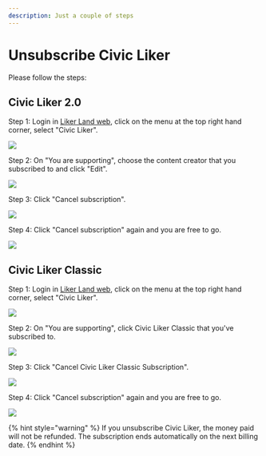 ```yaml
---
description: Just a couple of steps
---
```


# Unsubscribe Civic Liker

Please follow the steps:

## Civic Liker 2.0

Step 1: Login in [Liker Land web](https://liker.land/), click on the menu at the top right hand corner, select "Civic Liker".

![](../../.gitbook/assets/civic-liker-menu-en.png)

Step 2: On "You are supporting", choose the content creator that you subscribed to and click "Edit".

![](../../.gitbook/assets/unsubscribe-civic-liker-two-point-zero-01-en.png)

Step 3: Click "Cancel subscription".

![](../../.gitbook/assets/unsubscribe-civic-liker-two-point-zero-02-en.png)

Step 4:  Click "Cancel subscription" again and you are free to go.

![](../../.gitbook/assets/unsubscribe-civic-liker-two-point-zero-03-en.png)

## Civic Liker Classic

Step 1: Login in [Liker Land web](https://liker.land/), click on the menu at the top right hand corner, select "Civic Liker".

![](../../.gitbook/assets/civic-liker-menu-en.png)

Step 2: On "You are supporting", click Civic Liker Classic that you've subscribed to.

![](../../.gitbook/assets/unsubscribe-civic-liker-classic-01-en.png)

Step 3: Click "Cancel Civic Liker Classic Subscription".

![](../../.gitbook/assets/unsubscribe-civic-liker-classic-02-en.png)

Step 4: Click "Cancel subscription" again and you are free to go.

![](../../.gitbook/assets/unsubscribe-civic-liker-classic-03-en.png)

{% hint style="warning" %}
If you unsubscribe Civic Liker, the money paid will not be refunded. The subscription ends automatically on the next billing date.
{% endhint %}

